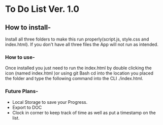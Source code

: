 # To Do List Ver. 1.0

## How to install-
Install all three folders to make this run properly(script.js, style.css and index.html). If you don't have all three files the App will not run as intended. 

### How to use-
Once installed you just need to run the index.html by double clicking the icon (named index.html )or using git Bash cd into the location you placed the folder and type the following command into the CLI ./index.html. 

### Future Plans-
- Local Storage to save your Progress.
- Export to DOC
- Clock in corner to keep track of time as well as put a timestamp on the list.